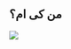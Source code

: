 ## من کی ام؟


<img align="center" src="https://github.com/user-attachments/assets/c5bae698-1848-4226-bf8f-8f3793c6f986">


